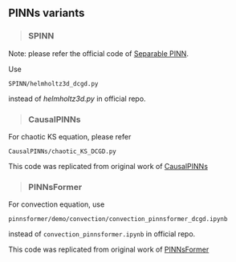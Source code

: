 ## PINNs variants
 
>### SPINN
Note: please refer the official code of [Separable PINN](https://github.com/stnamjef/SPINN.git).

Use

```SPINN/helmholtz3d_dcgd.py```

instead of *helmholtz3d.py* in official repo.

>### CausalPINNs
For chaotic KS equation, please refer 

```CausalPINNs/chaotic_KS_DCGD.py```

This code was replicated from original work of [CausalPINNs](https://github.com/PredictiveIntelligenceLab/CausalPINNs) 

>### PINNsFormer
For convection equation, use

```pinnsformer/demo/convection/convection_pinnsformer_dcgd.ipynb```

instead of ```convection_pinnsformer.ipynb``` in official repo.

This code was replicated from original work of [PINNsFormer](https://github.com/AdityaLab/pinnsformer)
